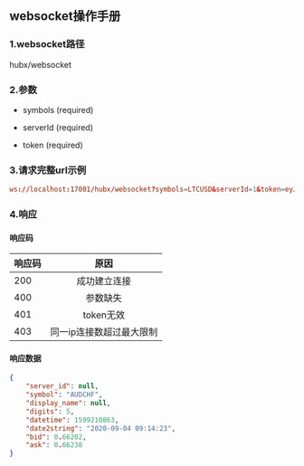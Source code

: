 ## websocket操作手册

### 1.websocket路径

   hubx/websocket

### 2.参数

 * symbols (required)

 * serverId (required)

 * token (required)
 
### 3.请求完整url示例
```conf
ws://localhost:17001/hubx/websocket?symbols=LTCUSD&serverId=1&token=eyJhbGciOiJIUzI1NiJ9.eyJqdGkiOiJhNjIzZTEiLCJzdWIiOiIxIn0.ojUCCh_15dMA_oN-KeaLHGCwT2JUIsHa4zg5VZ8CBBs
```
### 4.响应
#### 响应码
响应码|原因
--|:--:
200|成功建立连接
400|参数缺失
401|token无效
403|同一ip连接数超过最大限制
#### 响应数据
```json
{
    "server_id": null, 
    "symbol": "AUDCHF", 
    "display_name": null, 
    "digits": 5, 
    "datetime": 1599210863, 
    "date2string": "2020-09-04 09:14:23", 
    "bid": 0.66202, 
    "ask": 0.66238
}
```

